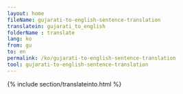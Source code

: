 ```yaml
---
layout: home
fileName: gujarati-to-english-sentence-translation
translatein: gujarati_to_english
folderName : translate
lang: ko
from: gu
to: en
permalink: /ko/gujarati-to-english-sentence-translation
tool: gujarati-to-english-sentence-translation
---
```

{% include section/translateinto.html %}